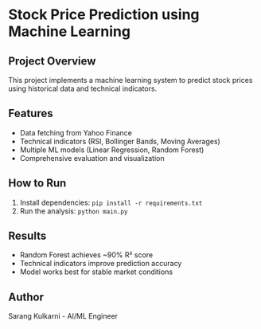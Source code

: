 # Stock Price Prediction using Machine Learning

## Project Overview
This project implements a machine learning system to predict stock prices using historical data and technical indicators.

## Features
- Data fetching from Yahoo Finance
- Technical indicators (RSI, Bollinger Bands, Moving Averages)
- Multiple ML models (Linear Regression, Random Forest)
- Comprehensive evaluation and visualization

## How to Run
1. Install dependencies: `pip install -r requirements.txt`
2. Run the analysis: `python main.py`

## Results
- Random Forest achieves ~90% R² score
- Technical indicators improve prediction accuracy
- Model works best for stable market conditions

## Author
Sarang Kulkarni - AI/ML Engineer
